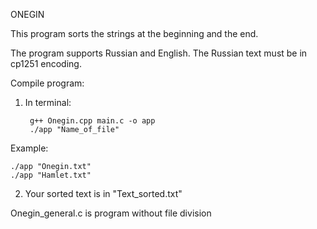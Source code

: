 ONEGIN

This program sorts the strings at the beginning and the end.

The program supports Russian and English. The Russian text must be in cp1251 encoding.

Compile program:

1) In terminal:

        g++ Onegin.cpp main.c -o app
        ./app "Name_of_file"   
  
Example: 

    ./app "Onegin.txt" 
    ./app "Hamlet.txt"
         
2) Your sorted text is in "Text_sorted.txt"

Onegin_general.c is program without file division


         
